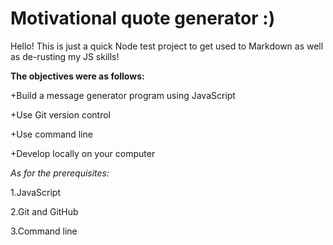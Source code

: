 # Motivational quote generator :)

Hello! This is just a quick Node test project to get used to Markdown as well as de-rusting my JS skills!

**The objectives were as follows:**

+Build a message generator program using JavaScript

+Use Git version control

+Use command line

+Develop locally on your computer


*As for the prerequisites:*

1.JavaScript

2.Git and GitHub

3.Command line
